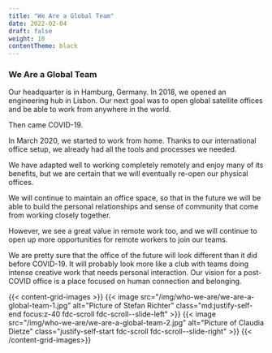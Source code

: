 ```yaml
---
title: "We Are a Global Team"
date: 2022-02-04
draft: false
weight: 10
contentTheme: black
---
```


### We Are a Global Team

Our headquarter is in Hamburg, Germany. In 2018, we opened an engineering hub in Lisbon. Our next goal was to open global satellite offices and be able to work from anywhere in the world.

Then came COVID-19.

In March 2020, we started to work from home. Thanks to our international office setup, we already had all the tools and processes we needed.

We have adapted well to working completely remotely and enjoy many of its benefits, but we are certain that we will eventually re-open our physical offices.

We will continue to maintain an office space, so that in the future we will be able to build the personal relationships and sense of community that come from working closely together.

However, we see a great value in remote work too, and we will continue to open up more opportunities for remote workers to join our teams.

We are pretty sure that the office of the future will look different than it did before COVID-19. It will probably look more like a club with teams doing intense creative work that needs personal interaction. Our vision for a post-COVID office is a place focused on human connection and belonging.

{{< content-grid-images >}}
  {{< image src="/img/who-we-are/we-are-a-global-team-1.jpg" alt="Picture of Stefan Richter" class="md:justify-self-end focus:z-40 fdc-scroll fdc-scroll--slide-left" >}}
  {{< image src="/img/who-we-are/we-are-a-global-team-2.jpg" alt="Picture of Claudia Dietze" class="justify-self-start fdc-scroll fdc-scroll--slide-right" >}}
{{< /content-grid-images>}}
